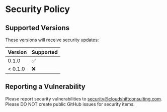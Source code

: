# Security Policy

## Supported Versions

These versions will receive security updates:

| Version | Supported          |
| ------- | ------------------ |
| 0.1.0   | :white_check_mark: |
| < 0.1.0 | :x:                |

## Reporting a Vulnerability

Please report security vulnerabilities to security@cloudshiftconsulting.com.  Please DO NOT create public GitHub issues for security items.
